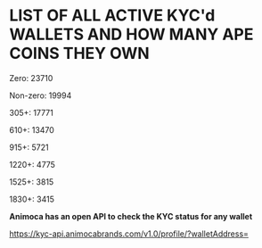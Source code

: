 # LIST OF ALL ACTIVE KYC'd WALLETS AND HOW MANY APE COINS THEY OWN

Zero: 23710

Non-zero: 19994

305+: 17771

610+: 13470

915+: 5721

1220+: 4775

1525+: 3815

1830+: 3415

**Animoca has an open API to check the KYC status for any wallet**

https://kyc-api.animocabrands.com/v1.0/profile/?walletAddress=